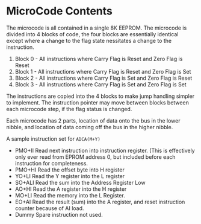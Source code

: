 # MicroCode Contents
The microcode is all contained in a single 8K EEPROM. The microcode is divided into 4 blocks of code, the four blocks are essentially identical except where a change to the flag state nessitates a change to the instruction.
1. Block 0 - All instructions where Carry Flag is Reset and Zero Flag is Reset
2. Block 1 - All instructions where Carry Flag is Reset and Zero Flag is Set
3. Block 2 - All instructions where Carry Flag is Set and Zero Flag is Reset
4. Block 3 - All instructions where Carry Flag is Set and Zero Flag is Set

The instructions are copied into the 4 blocks to make jump handling simpler to implement. The instruction pointer may move between blocks between each microcode step, if the flag status is changed.

Each microcode has 2 parts, location of data onto the bus in the lower nibble, and location of data coming off the bus in the higher nibble.

A sample instruction set for `ADCA(M+Y)`
* PMO+II  Read next instruction into instruction register. (This is effectively only ever read from EPROM address 0, but included before each instruction for completeness.
* PMO+HI  Read the offset byte into H register
* YO+LI   Read the Y register into the L register
* SO+ALI  Read the sum into the Address Register Low
* AO+HI   Read the A register into the H register
* MO+LI   Read the memory into the L Register.
* EO+AI   Read the result (sum) into the A register, and reset instruction counter because of AI load.
* Dummy   Spare instruction not used.
